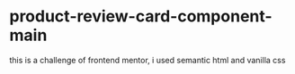 # product-review-card-component-main
this is a challenge of frontend mentor, i used semantic html and vanilla css
